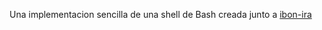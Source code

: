 Una implementacion sencilla de una shell de Bash creada junto a [ibon-ira](https://github.com/ibon-ira)
